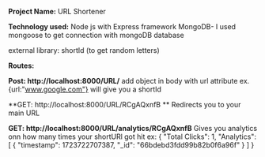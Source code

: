 **Project Name:** URL Shortener

**Technology used:** 
Node js with Express framework
MongoDB- I used mongoose to get connection with mongoDB database

external library: shortId (to get random letters)

**Routes:**

**Post: http://localhost:8000/URL/**
add object in body with url attribute ex. {url:"www.google.com"}  will give you a shortId

**GET: http://localhost:8000/URL/RCgAQxnfB  **
Redirects you to your main URL

**GET: http://localhost:8000/URL/analytics/RCgAQxnfB**
Gives you analytics onn how many times your shortURl got hit
ex:
{
    "Total Clicks": 1,
    "Analytics": [
        {
            "timestamp": 1723722707387,
            "_id": "66bdebd3fdd99b82b0f6a96f"
        }
    ]
}
